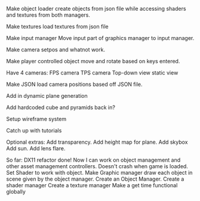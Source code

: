 Make object loader create objects from json file while accessing shaders and textures from both managers.

Make textures load textures from json file

Make input manager
Move input part of graphics manager to input manager.

Make camera setpos and whatnot work.

Make player controlled object move and rotate based on keys entered.

Have 4 cameras:
FPS camera
TPS camera
Top-down view
static view

Make JSON load camera positions based off JSON file.

Add in dynamic plane generation

Add hardcoded cube and pyramids back in?

Setup wireframe system

Catch up with tutorials


Optional extras:
Add transparency.
Add height map for plane.
Add skybox
Add sun.
Add lens flare.

So far:
DX11 refactor done! Now I can work on object management and other asset management controllers.
Doesn't crash when game is loaded.
Set Shader to work with object.
Make Graphic manager draw each object in scene given by the object manager.
Create an Object Manager.
Create a shader manager
Create a texture manager
Make a get time functional globally